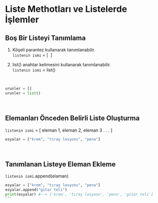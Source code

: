 # Liste Methotları ve Listelerde İşlemler

## Boş Bir Listeyi Tanımlama
1. Köşeli parantez kullanarak tanımlanabilir.  
`listenin ismi` = [ &nbsp;]  
  
2. list() anahtar kelimesini kullanarak tanımlanabilir.  
`listenin ismi` = list()
    
&nbsp;    
```python
urunler = []
urunler = list()
```

&nbsp;  
## Elemanları Önceden Belirli Liste Oluşturma  
`listenin ismi` = [ eleman 1, eleman 2, eleman 3 . . . ]
```python
esyalar = ["krem", "tıraş losyonu", "pena"]
```

&nbsp;  
## Tanımlanan Listeye Eleman Ekleme
`listenin ismi`.append(elaman)

````python
esyalar = ["krem", "tıraş losyonu", "pena"]
esyalar.append("gitar teli")
print(esyalar) #--> ['krem', 'tıraş losyonu', 'pena', 'gitar teli']
```